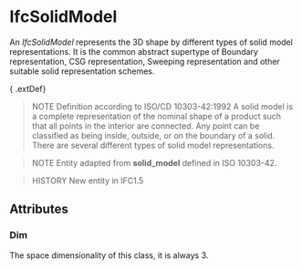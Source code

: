 # IfcSolidModel

An _IfcSolidModel_ represents the 3D shape by different types of solid model representations. It is the common abstract supertype of Boundary representation, CSG representation, Sweeping representation and other suitable solid representation schemes.<!-- end of definition -->

{ .extDef}
> NOTE  Definition according to ISO/CD 10303-42:1992
> A solid model is a complete representation of the nominal shape of a product such that all points in the interior are connected. Any point can be classified as being inside, outside, or on the boundary of a solid. There are several different types of solid model representations.

> NOTE  Entity adapted from **solid_model** defined in ISO 10303-42.

> HISTORY  New entity in IFC1.5

## Attributes

### Dim
The space dimensionality of this class, it is always 3.
